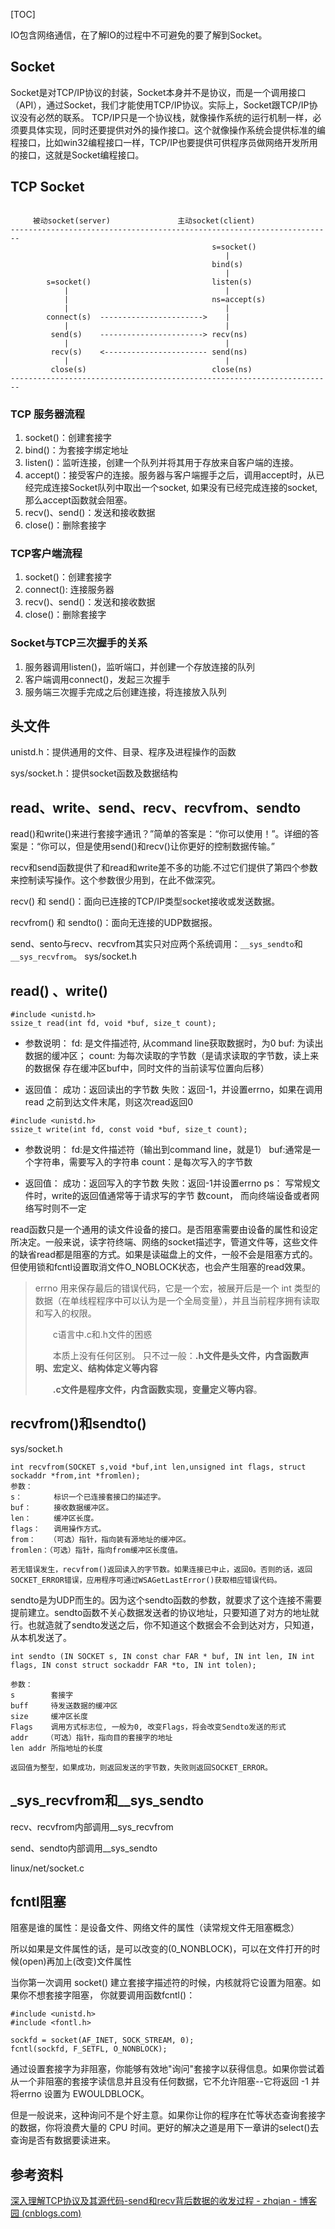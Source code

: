  [TOC]

IO包含网络通信，在了解IO的过程中不可避免的要了解到Socket。

## Socket

Socket是对TCP/IP协议的封装，Socket本身并不是协议，而是一个调用接口（API），通过Socket，我们才能使用TCP/IP协议。实际上，Socket跟TCP/IP协议没有必然的联系。
TCP/IP只是一个协议栈，就像操作系统的运行机制一样，必须要具体实现，同时还要提供对外的操作接口。这个就像操作系统会提供标准的编程接口，比如win32编程接口一样，TCP/IP也要提供可供程序员做网络开发所用的接口，这就是Socket编程接口。

## TCP Socket
```

     被动socket(server)             	主动socket(client)
------------------------------------------------------------------------
											 s=socket()
											    |
											 bind(s)
											    |
		s=socket()							 listen(s)                       
			|								    |                              
			|							     ns=accept(s)                       
			|								    |                              
		connect(s)	----------------------->    |    
			|								    |                              
		 send(s)	-----------------------> recv(ns)  
			|								    |       
		 recv(s)	<----------------------- send(ns)
			|								    |     
		 close(s)							 close(ns)                          
------------------------------------------------------------------------
```

### TCP 服务器流程

1. socket()：创建套接字         
2. bind()：为套接字绑定地址
3. listen()：监听连接，创建一个队列并将其用于存放来自客户端的连接。 
4. accept()：接受客户的连接。服务器与客户端握手之后，调用accept时，从已经完成连接Socket队列中取出一个socket,  如果没有已经完成连接的socket, 那么accept函数就会阻塞。
5. recv()、send()：发送和接收数据
6. close()：删除套接字

### TCP客户端流程

1. socket()：创建套接字
2. connect(): 连接服务器
5. recv()、send()：发送和接收数据
6. close()：删除套接字

### Socket与TCP三次握手的关系

1. 服务器调用listen()，监听端口，并创建一个存放连接的队列
2. 客户端调用connect()，发起三次握手
3. 服务端三次握手完成之后创建连接，将连接放入队列

## 头文件

unistd.h：提供通用的文件、目录、程序及进程操作的函数

sys/socket.h：提供socket函数及数据结构

## read、write、send、recv、recvfrom、sendto

read()和write()来进行套接字通讯？”简单的答案是：“你可以使用！”。详细的答案是：“你可以，但是使用send()和recv()让你更好的控制数据传输。”

recv和send函数提供了和read和write差不多的功能.不过它们提供了第四个参数来控制读写操作。这个参数很少用到，在此不做深究。

recv() 和 send()：面向已连接的TCP/IP类型socket接收或发送数据。

recvfrom() 和 sendto()：面向无连接的UDP数据报。

 send、sento与recv、recvfrom其实只对应两个系统调用：`__sys_sendto`和`__sys_recvfrom`。   sys/socket.h

## read() 、write() 


```
#include <unistd.h>
ssize_t read(int fd, void *buf, size_t count);
```

- 参数说明：
  fd: 是文件描述符, 从command line获取数据时，为0
  buf: 为读出数据的缓冲区；
  count: 为每次读取的字节数（是请求读取的字节数，读上来的数据保
  存在缓冲区buf中，同时文件的当前读写位置向后移）

- 返回值：
  成功：返回读出的字节数
  失败：返回-1，并设置errno，如果在调用read
  之前到达文件末尾，则这次read返回0

```
#include <unistd.h>
ssize_t write(int fd, const void *buf, size_t count);
```

- 参数说明：
  fd:是文件描述符（输出到command line，就是1）
  buf:通常是一个字符串，需要写入的字符串
  count：是每次写入的字节数

- 返回值：
  成功：返回写入的字节数
  失败：返回-1并设置errno
  ps： 写常规文件时，write的返回值通常等于请求写的字节
  数count， 而向终端设备或者网络写时则不一定


read函数只是一个通用的读文件设备的接口。是否阻塞需要由设备的属性和设定所决定。一般来说，读字符终端、网络的socket描述字，管道文件等，这些文件的缺省read都是阻塞的方式。如果是读磁盘上的文件，一般不会是阻塞方式的。但使用锁和fcntl设置取消文件O_NOBLOCK状态，也会产生阻塞的read效果。

> errno 用来保存最后的错误代码，它是一个宏，被展开后是一个 int 类型的数据（在单线程程序中可以认为是一个全局变量），并且当前程序拥有读取和写入的权限。
>
> 　　c语言中.c和.h文件的困惑
>
> 　　本质上没有任何区别。 只不过一般：**.h文件是头文件，内含函数声明、宏定义、结构体定义等内容**
>
> 　　**.c文件是程序文件，内含函数实现，变量定义等内容**。

##  recvfrom()和sendto()

 sys/socket.h 


```
int recvfrom(SOCKET s,void *buf,int len,unsigned int flags, struct sockaddr *from,int *fromlen);
参数：
s：       标识一个已连接套接口的描述字。
buf：     接收数据缓冲区。
len：     缓冲区长度。
flags：   调用操作方式。
from：   （可选）指针，指向装有源地址的缓冲区。
fromlen：（可选）指针，指向from缓冲区长度值。

若无错误发生，recvfrom()返回读入的字节数。如果连接已中止，返回0。否则的话，返回SOCKET_ERROR错误，应用程序可通过WSAGetLastError()获取相应错误代码。

```
sendto是为UDP而生的。因为这个sendto函数的参数，就要求了这个连接不需要提前建立。sendto函数不关心数据发送者的协议地址，只要知道了对方的地址就行。也就造就了sendto发送之后，你不知道这个数据会不会到达对方，只知道，从本机发送了。

```
int sendto (IN SOCKET s, IN const char FAR * buf, IN int len, IN int flags, IN const struct sockaddr FAR *to, IN int tolen);

参数：
s        套接字
buff     待发送数据的缓冲区
size     缓冲区长度
Flags    调用方式标志位, 一般为0, 改变Flags，将会改变Sendto发送的形式
addr    （可选）指针，指向目的套接字的地址
len addr 所指地址的长度

返回值为整型，如果成功，则返回发送的字节数，失败则返回SOCKET_ERROR。
```

## _sys_recvfrom和__sys_sendto

recv、recvfrom内部调用__sys_recvfrom

send、sendto内部调用__sys_sendto

linux/net/socket.c

##  fcntl阻塞 

阻塞是谁的属性：是设备文件、网络文件的属性（读常规文件无阻塞概念）

所以如果是文件属性的话，是可以改变的(0_NONBLOCK)，可以在文件打开的时候(open)再加上(改变)文件属性

当你第一次调用 socket() 建立套接字描述符的时候，内核就将它设置为阻塞。如果你不想套接字阻塞， 你就要调用函数fcntl()： 

```
#include <unistd.h>
#include <fontl.h>

sockfd = socket(AF_INET, SOCK_STREAM, 0); 
fcntl(sockfd, F_SETFL, O_NONBLOCK); 
```

通过设置套接字为非阻塞，你能够有效地"询问"套接字以获得信息。如果你尝试着从一个非阻塞的套接字读信息并且没有任何数据，它不允许阻塞--它将返回 -1 并将errno 设置为 EWOULDBLOCK。 

但是一般说来，这种询问不是个好主意。如果你让你的程序在忙等状态查询套接字的数据，你将浪费大量的 CPU 时间。更好的解决之道是用下一章讲的select()去查询是否有数据要读进来。

## 参考资料

 [深入理解TCP协议及其源代码-send和recv背后数据的收发过程 - zhqian - 博客园 (cnblogs.com)](https://www.cnblogs.com/myguaiguai/p/12069485.html) 